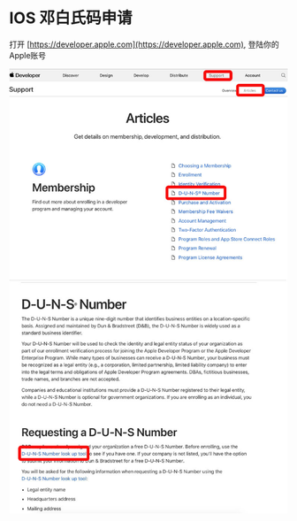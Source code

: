 # IOS 邓白氏码申请
 



打开 [https://developer.apple.com](https://developer.apple.com), 登陆你的Apple账号


<img src="image/11.jpg"/>
<img src="image/12.jpg"/> 